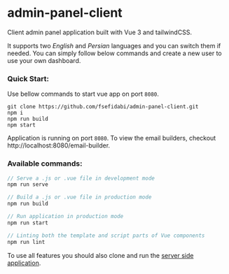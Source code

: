 # admin-panel-client

Client admin panel application built with Vue 3 and tailwindCSS.

It supports two _English_ and _Persian_ languages and you can switch them if needed.
You can simply follow below commands and create a new user to use your own dashboard.  

### Quick Start:

Use bellow commands to start vue app on port `8080`.

```
git clone https://github.com/fsefidabi/admin-panel-client.git
npm i
npm run build
npm start
```

Application is running on port `8080`. To view the email builders, checkout http://localhost:8080/email-builder.

### Available commands:

```javascript
// Serve a .js or .vue file in development mode
npm run serve

// Build a .js or .vue file in production mode
npm run build

// Run application in production mode
npm run start

// Linting both the template and script parts of Vue components
npm run lint
```

To use all features you should also clone and run the [server side application](https://github.com/fsefidabi/admin-panel-sever.git).
